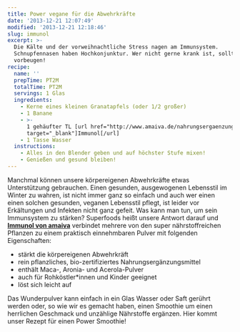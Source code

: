 ```yaml
---
title: Power vegane für die Abwehrkräfte
date: '2013-12-21 12:07:49'
modified: '2013-12-21 12:18:46'
slug: immunol
excerpt: >-
  Die Kälte und der vorweihnachtliche Stress nagen am Immunsystem.
  Schnupfennasen haben Hochkonjunktur. Wer nicht gerne krank ist, sollte
  vorbeugen!
recipe:
  name: ''
  prepTime: PT2M
  totalTime: PT2M
  servings: 1 Glas
  ingredients:
    - Kerne eines kleinen Granatapfels (oder 1/2 großer)
    - 1 Banane
    - >-
      1 gehäufter TL [url href="http://www.amaiva.de/nahrungsergaenzung/immunol"
      target="_blank"]Immunol[/url]
    - 1 Tasse Wasser
  instructions:
    - Alles in den Blender geben und auf höchster Stufe mixen!
    - Genießen und gesund bleiben!
---
```


Manchmal können unsere körpereigenen Abwehrkräfte etwas Unterstützung gebrauchen. Einen gesunden, ausgewogenen Lebensstil im Winter zu wahren, ist nicht immer ganz so einfach und auch wer einen einen solchen gesunden, veganen Lebensstil pflegt, ist leider vor Erkältungen und Infekten nicht ganz gefeit. Was kann man tun, um sein Immunsystem zu stärken? Superfoods heißt unsere Antwort darauf und [**Immunol von amaiva**](http://www.amaiva.de/nahrungsergaenzung/immunol) verbindet mehrere von den super nährstoffreichen Pflanzen zu einem praktisch einnehmbaren Pulver mit folgenden Eigenschaften:

*   stärkt die körpereigenen Abwehrkräft
*   rein pflanzliches, bio-zertifiziertes Nahrungsergänzungsmittel
*   enthält Maca-, Aronia- und Acerola-Pulver
*   auch für Rohköstler\*innen und Kinder geeignet
*   löst sich leicht auf

Das Wunderpulver kann einfach in ein Glas Wasser oder Saft gerührt werden oder, so wie wir es gemacht haben, einen Smoothie um einen herrlichen Geschmack und unzählige Nährstoffe ergänzen. Hier kommt unser Rezept für einen Power Smoothie!
